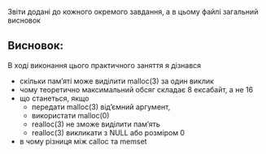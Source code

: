 Звіти додані до кожного окремого завдання, а в цьому файлі загальний висновок

## Висновок:
В ході виконання цього практичного заняття я дізнався 
- скільки пам’яті може виділити malloc(3) за один виклик
- чому теоретично максимальний обсяг складає 8 ексабайт, а не 16
- що станеться, якщо 
    - передати malloc(3) від’ємний аргумент, 
    - використати malloc(0)
    - realloc(3) не зможе виділити пам’ять
    - realloc(3) викликати з NULL або розміром 0
- в чому різниця між calloc та memset
